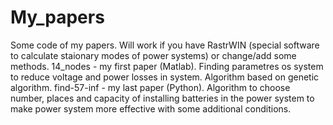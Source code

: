 # My_papers
Some code of my papers.
Will work if you have RastrWIN (special software to calculate staionary modes of power systems) or change/add some methods.
14_nodes - my first paper (Matlab). Finding parametres os system to reduce voltage and power losses in system. Algorithm based on genetic algorithm.
find-57-inf - my last paper (Python). Algorithm to choose number, places and capacity of installing batteries in the power system to make power system more effective with some additional conditions.
